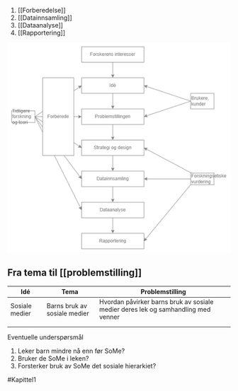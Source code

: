 1. [[Forberedelse]]
2. [[Datainnsamling]]
3. [[Dataanalyse]]
4. [[Rapportering]]

![Forskningsprosessen](Forskningsprosessen.drawio.png)

## Fra tema til [[problemstilling]]
| Idé            | Tema                         | Problemstilling                                                                   |
| -------------- | ---------------------------- | --------------------------------------------------------------------------------- |
| Sosiale medier | Barns bruk av sosiale medier | Hvordan påvirker barns bruk av sosiale medier deres lek og samhandling med venner |
|                |                              |                                                                                   |
|                |                              |                                                                                   |
Eventuelle underspørsmål
1. Leker barn mindre nå enn før SoMe?
2. Bruker de SoMe i leken?
3. Forsterker bruk av SoMe det sosiale hierarkiet?

#Kapittel1